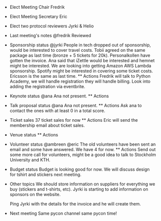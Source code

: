 * Elect Meeting Chair 
  Fredrik
* Elect Meeting Secretary
  Eric
* Elect two protocol reviewers
  Jyrki & Helio
* Last meeting's notes @fredrik
  Reviewed

* Sponsorship status @jyrki
  People in tech dropped out of sponsorship, would be interested to cover travel costs. 
  Tobii agreed on the same package as last time (bronze + 5 tickets for 20k). Personalkollen have gotten the invoice.
  Ana said that iZettle would be interested and hemnet might be interested. We are looking into getting Amazon AWS Lambda sponsorship.
  Spotify might be interested in covering some ticket costs. Ericsson is the same as last time.
** Actions
  Fredrik will talk to Python Academy, we will handle registration they will handle billing.
  Look into adding the registration via eventbrite.
  
* Keynote status @ana
  Ana not present.
** Actions
		
* Talk proposal status @ana
  Ana not present.
** Actions
	Ask ana to contact the ones with at least 0 in a total score.

* Ticket sales 
  37 ticket sales for now
** Actions
	Eric will send the membership email about ticket sales.

* Venue status 
** Actions

* Volunteer status @ambreen @eric
  The old volunteers have been sent an email and some have answered. We have 4 for now.
** Actions
	Send out some more call for volunteers, might be a good idea to talk to Stockholm University and KTH.
	
* Budget status 
  Budget is looking good for now.
  We will discuss design for tshirt and stickers next meeting.

* Other topics
  We should store information on suppliers for everything we buy (stickers and t-shirts, etc).
  Jyrki is starting to add information on sponsors on the website.
  
  Ping Jyrki with the details for the invoice and he will create them.
  
* Next meeting
  Same pycon channel same pycon time!
